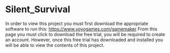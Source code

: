 # Silent_Survival

In order to view this project you must first download the appropriate software to run this:
  https://www.yoyogames.com/gamemaker
From this page you must click to download the free trial, you will be required to create an account. However, once this free trial has downloaded and installed you will be able to view the contents of this project.
